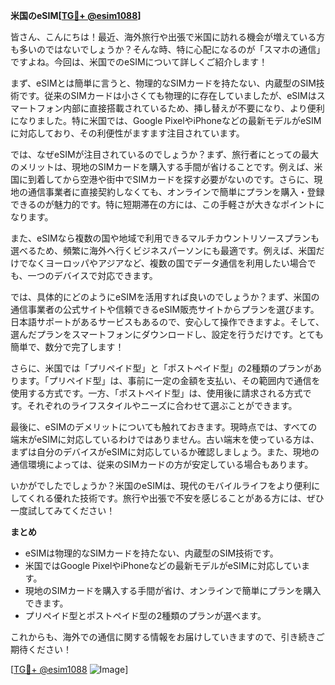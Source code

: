 **米国のeSIM[[TG💪+ @esim1088](https://t.me/s/esim1088)]**

皆さん、こんにちは！最近、海外旅行や出張で米国に訪れる機会が増えている方も多いのではないでしょうか？そんな時、特に心配になるのが「スマホの通信」ですよね。今回は、米国でのeSIMについて詳しくご紹介します！

まず、eSIMとは簡単に言うと、物理的なSIMカードを持たない、内蔵型のSIM技術です。従来のSIMカードは小さくても物理的に存在していましたが、eSIMはスマートフォン内部に直接搭載されているため、挿し替えが不要になり、より便利になりました。特に米国では、Google PixelやiPhoneなどの最新モデルがeSIMに対応しており、その利便性がますます注目されています。

では、なぜeSIMが注目されているのでしょうか？まず、旅行者にとっての最大のメリットは、現地のSIMカードを購入する手間が省けることです。例えば、米国に到着してから空港や街中でSIMカードを探す必要がないのです。さらに、現地の通信事業者に直接契約しなくても、オンラインで簡単にプランを購入・登録できるのが魅力的です。特に短期滞在の方には、この手軽さが大きなポイントになります。

また、eSIMなら複数の国や地域で利用できるマルチカウントリソースプランも選べるため、頻繁に海外へ行くビジネスパーソンにも最適です。例えば、米国だけでなくヨーロッパやアジアなど、複数の国でデータ通信を利用したい場合でも、一つのデバイスで対応できます。

では、具体的にどのようにeSIMを活用すれば良いのでしょうか？まず、米国の通信事業者の公式サイトや信頼できるeSIM販売サイトからプランを選びます。日本語サポートがあるサービスもあるので、安心して操作できますよ。そして、選んだプランをスマートフォンにダウンロードし、設定を行うだけです。とても簡単で、数分で完了します！

さらに、米国では「プリペイド型」と「ポストペイド型」の2種類のプランがあります。「プリペイド型」は、事前に一定の金額を支払い、その範囲内で通信を使用する方式です。一方、「ポストペイド型」は、使用後に請求される方式です。それぞれのライフスタイルやニーズに合わせて選ぶことができます。

最後に、eSIMのデメリットについても触れておきます。現時点では、すべての端末がeSIMに対応しているわけではありません。古い端末を使っている方は、まずは自分のデバイスがeSIMに対応しているか確認しましょう。また、現地の通信環境によっては、従来のSIMカードの方が安定している場合もあります。

いかがでしたでしょうか？米国のeSIMは、現代のモバイルライフをより便利にしてくれる優れた技術です。旅行や出張で不安を感じることがある方には、ぜひ一度試してみてください！

**まとめ**
- eSIMは物理的なSIMカードを持たない、内蔵型のSIM技術です。
- 米国ではGoogle PixelやiPhoneなどの最新モデルがeSIMに対応しています。
- 現地のSIMカードを購入する手間が省け、オンラインで簡単にプランを購入できます。
- プリペイド型とポストペイド型の2種類のプランが選べます。

これからも、海外での通信に関する情報をお届けしていきますので、引き続きご期待ください！

[[TG💪+ @esim1088](https://t.me/s/esim1088) ![Image](https://i.postimg.cc/Y0z9fWf4/image.png)]